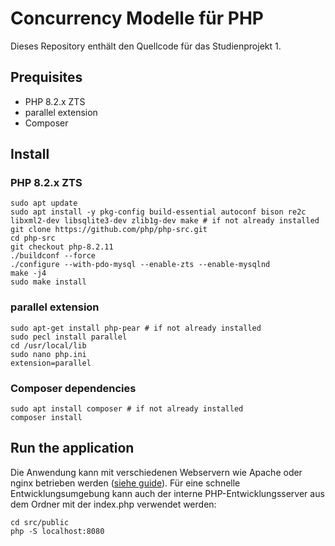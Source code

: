 # Concurrency Modelle für PHP
Dieses Repository enthält den Quellcode für das Studienprojekt 1.

## Prequisites
- PHP 8.2.x ZTS
- parallel extension
- Composer


## Install

### PHP 8.2.x ZTS
```shell
sudo apt update
sudo apt install -y pkg-config build-essential autoconf bison re2c libxml2-dev libsqlite3-dev zlib1g-dev make # if not already installed
git clone https://github.com/php/php-src.git
cd php-src
git checkout php-8.2.11
./buildconf --force
./configure --with-pdo-mysql --enable-zts --enable-mysqlnd 
make -j4
sudo make install
```

### parallel extension
```shell
sudo apt-get install php-pear # if not already installed
sudo pecl install parallel
cd /usr/local/lib
sudo nano php.ini
extension=parallel
```

### Composer dependencies
```shell
sudo apt install composer # if not already installed
composer install
```

## Run the application
Die Anwendung kann mit verschiedenen Webservern wie Apache oder nginx betrieben werden ([siehe guide](https://www.slimframework.com/docs/v4/start/web-servers.html)). Für eine schnelle Entwicklungsumgebung kann auch der interne PHP-Entwicklungsserver aus dem Ordner mit der index.php verwendet werden:
```shell
cd src/public
php -S localhost:8080
```

